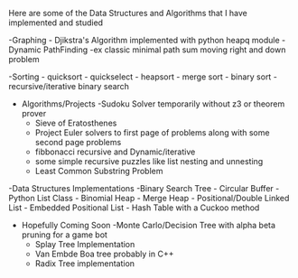Here are some of the Data Structures and Algorithms that I have implemented and studied

-Graphing
    - Djikstra's Algorithm implemented with python heapq module
    - Dynamic PathFinding -ex classic minimal path sum moving right and down problem

-Sorting
    - quicksort
    - quickselect
    - heapsort
    - merge sort
    - binary sort
    - recursive/iterative binary search

- Algorithms/Projects
    -Sudoku Solver temporarily without z3 or theorem prover
    - Sieve of Eratosthenes
    - Project Euler solvers to first page of problems along with some second page problems
    - fibbonacci recursive and Dynamic/iterative
    - some simple recursive puzzles like list nesting and unnesting
    - Least Common Substring Problem

-Data Structures Implementations
    -Binary Search Tree
    - Circular Buffer
    - Python List Class
    - Binomial Heap
    - Merge Heap
    - Positional/Double Linked List
    - Embedded Positional List
    - Hash Table with a Cuckoo method
 
- Hopefully Coming Soon
    -Monte Carlo/Decision Tree with alpha beta pruning for a game bot
    - Splay Tree Implementation
    - Van Embde Boa tree probably in C++
    - Radix Tree implementation
